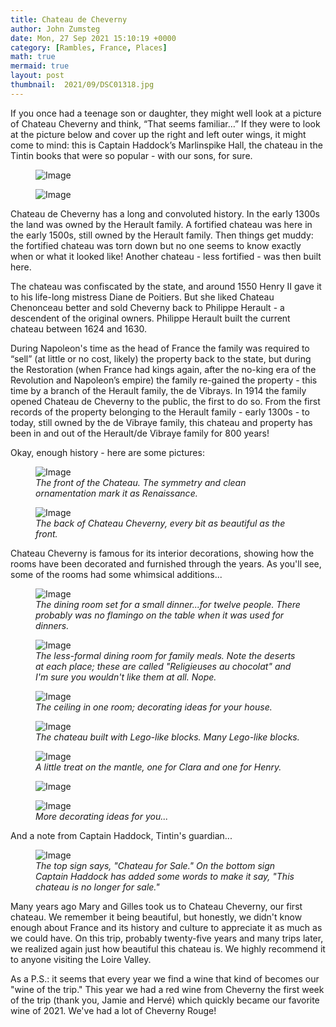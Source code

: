 ```yaml
---
title: Chateau de Cheverny
author: John Zumsteg
date: Mon, 27 Sep 2021 15:10:19 +0000
category: [Rambles, France, Places]
math: true
mermaid: true
layout: post
thumbnail:  2021/09/DSC01318.jpg
---
```

<p class="p1"><span class="s1">If you once had a teenage son or daughter, they might well look at a picture of Chateau Cheverny and think, “That seems familiar…” If they were to look at the picture below and cover up the right and left outer wings, it might come to mind: this is Captain Haddock’s Marlinspike Hall, the chateau in the Tintin books that were so popular - with our sons, for sure.</span></p>

<figure class = "landscape">
	<img src="{{"/assets/images/2021/09/DSC01318.jpg" | prepend: site.baseurl | prepend: site.url }}" alt="Image" />
	<figcaption></figcaption>
</figure>

<figure class = "landscape">
	<img src="{{"/assets/images/2021/09/tintin-386x254-1.jpg" | prepend: site.baseurl | prepend: site.url }}" alt="Image" />
	<figcaption></figcaption>
</figure>



<p class="p1"><span class="s1">Chateau de Cheverny has a long and convoluted history. In the early 1300s the land was owned by the Herault family. A fortified chateau was here in th</span><span class="s1">e early 1500s, still owned by the Herault family. Then things get muddy: the fortified chateau was torn down but no one seems to know exactly when or what it looked like!<span class="Apple-converted-space"> Another chateau - less fortified - was then built here.</span></span></p>
<p class="p1"><span class="s1">The chateau was confiscated by the state, and around 1550 Henry II gave it to his life-long mistress Diane de Poitiers. But she liked Chateau Chenonceau better and sold Cheverny back to Philippe Herault - a descendent of the original owners. Philippe Herault built the current chateau between 1624 and 1630.</span></p>
<p class="p1"><span class="s1">During Napoleon's time as the head of France the family was required to “sell” (at little or no cost, likely) the property back to the state, but during the Restoration (when France had kings again, after the no-king era of the Revolution and Napoleon’s empire) the family re-gained the property - this time by a branch of the Herault family, the de Vibrays. In 1914 the family opened Chateau de Cheverny to the public, the first to do so. From the first records of the property belonging to the Herault family - early 1300s - to today,  still owned by the de Vibraye family, this chateau and property has been in and out of the Herault/de Vibraye family for 800 years!</span></p>
<p class="p1"><span class="s1">Okay, enough history - here are some pictures:</span></p>


<figure class = "landscape">
	<img src="{{"/assets/images/2021/09/DSC01354.jpg" | prepend: site.baseurl | prepend: site.url }}" alt="Image" />
	<figcaption><em>The front of the Chateau. The symmetry and clean ornamentation mark it as Renaissance. </em></figcaption>
</figure>



<figure class = "landscape">
	<img src="{{"/assets/images/2021/09/DSC01368.jpg" | prepend: site.baseurl | prepend: site.url }}" alt="Image" />
	<figcaption><em>The back of Chateau Cheverny, every bit as beautiful as the front.</em></figcaption>
</figure>



Chateau Cheverny is famous for its interior decorations, showing how the rooms have been decorated and furnished through the years. As you'll see, some of the rooms had some whimsical additions...

<figure class = "landscape">
	<img src="{{"/assets/images/2021/09/DSC01321.jpg" | prepend: site.baseurl | prepend: site.url }}" alt="Image" />
	<figcaption><em>The dining room set for a small dinner...for twelve people. There probably was no flamingo on the table when it was used for dinners.</em></figcaption>
</figure>



<figure class = "landscape">
	<img src="{{"/assets/images/2021/09/DSC01329.jpg" | prepend: site.baseurl | prepend: site.url }}" alt="Image" />
	<figcaption><em>The less-formal dining room for family meals. Note the deserts at each place; these are called "Religieuses au chocolat" and I'm sure you wouldn't like them at all. Nope.</em></figcaption>
</figure>



<figure class = "landscape">
	<img src="{{"/assets/images/2021/09/DSC01322.jpg" | prepend: site.baseurl | prepend: site.url }}" alt="Image" />
	<figcaption><em>The ceiling in one room; decorating ideas for your house.</em></figcaption>
</figure>



<figure class = "landscape">
	<img src="{{"/assets/images/2021/09/DSC01339.jpg" | prepend: site.baseurl | prepend: site.url }}" alt="Image" />
	<figcaption><em>The chateau built with Lego-like blocks. Many Lego-like blocks.</em></figcaption>
</figure>



<figure class = "portrait">
	<img src="{{"/assets/images/2021/09/DSC01333.jpg" | prepend: site.baseurl | prepend: site.url }}" alt="Image" />
	<figcaption><em>A little treat on the mantle, one for Clara and one for Henry.</em></figcaption>
</figure>



<figure class = "landscape">
	<img src="{{"/assets/images/2021/09/DSC01349.jpg" | prepend: site.baseurl | prepend: site.url }}" alt="Image" />
	<figcaption></figcaption>
</figure>



<figure class = "portrait">
	<img src="{{"/assets/images/2021/09/DSC01326.jpg" | prepend: site.baseurl | prepend: site.url }}" alt="Image" />
	<figcaption><em>More decorating ideas for you...</em></figcaption>
</figure>



And a note from Captain Haddock, Tintin's guardian...

<figure class = "landscape">
	<img src="{{"/assets/images/2021/09/DSC01364.jpg" | prepend: site.baseurl | prepend: site.url }}" alt="Image" />
	<figcaption><em>The top sign says, "Chateau for Sale." On the bottom sign Captain Haddock has added some words to make it say, "This chateau is no longer for sale." </em></figcaption>
</figure>



Many years ago Mary and Gilles took us to Chateau Cheverny, our first chateau. We remember it being beautiful, but honestly, we didn't know enough about France and its history and culture to appreciate it as much as we could have. On this trip, probably twenty-five years and many trips later, we realized again just how beautiful this chateau is. We highly recommend it to anyone visiting the Loire Valley.

As a P.S.: it seems that every year we find a wine that kind of becomes our "wine of the trip." This year we had a red wine from Cheverny the first week of the trip (thank you, Jamie and Hervé) which quickly became our favorite wine of 2021. We've had a lot of Cheverny Rouge!
